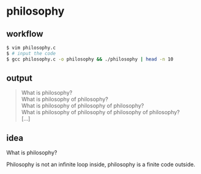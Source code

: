 # philosophy

## workflow

```sh
$ vim philosophy.c
$ # input the code
$ gcc philosophy.c -o philosophy && ./philosophy | head -n 10
```

## output

> What is philosophy?  
> What is philosophy of philosophy?  
> What is philosophy of philosophy of philosophy?  
> What is philosophy of philosophy of philosophy of philosophy?  
> [...]

## idea

What is philosophy?

Philosophy is not an infinite loop inside, philosophy is a finite code outside.
